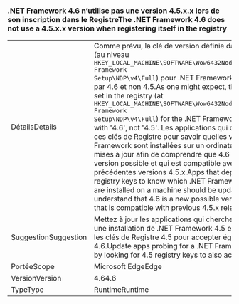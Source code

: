 ### <a name="the-net-framework-46-does-not-use-a-45xx-version-when-registering-itself-in-the-registry"></a><span data-ttu-id="2c83d-101">.NET Framework 4.6 n’utilise pas une version 4.5.x.x lors de son inscription dans le Registre</span><span class="sxs-lookup"><span data-stu-id="2c83d-101">The .NET Framework 4.6 does not use a 4.5.x.x version when registering itself in the registry</span></span>

|   |   |
|---|---|
|<span data-ttu-id="2c83d-102">Détails</span><span class="sxs-lookup"><span data-stu-id="2c83d-102">Details</span></span>|<span data-ttu-id="2c83d-103">Comme prévu, la clé de version définie dans le Registre (au niveau <code>HKEY_LOCAL_MACHINE\SOFTWARE\Wow6432Node\Microsoft\NET Framework Setup\NDP\v4\Full</code>) pour .NET Framework 4.6 commence par 4.6 et non 4.5.</span><span class="sxs-lookup"><span data-stu-id="2c83d-103">As one might expect, the version key set in the registry (at <code>HKEY_LOCAL_MACHINE\SOFTWARE\Wow6432Node\Microsoft\NET Framework Setup\NDP\v4\Full</code>) for the .NET Framework 4.6 begins with '4.6', not '4.5'.</span></span> <span data-ttu-id="2c83d-104">Les applications qui dépendent de ces clés de Registre pour savoir quelles versions du .NET Framework sont installées sur un ordinateur doivent être mises à jour afin de comprendre que 4.6 est une nouvelle version possible et qui est compatible avec les précédentes versions 4.5.x.</span><span class="sxs-lookup"><span data-stu-id="2c83d-104">Apps that depend on these registry keys to know which .NET Framework versions are installed on a machine should be updated to understand that 4.6 is a new possible version, and one that is compatible with previous 4.5.x releases.</span></span>|
|<span data-ttu-id="2c83d-105">Suggestion</span><span class="sxs-lookup"><span data-stu-id="2c83d-105">Suggestion</span></span>|<span data-ttu-id="2c83d-106">Mettez à jour les applications qui cherchent à découvrir une installation de .NET Framework 4.5 en recherchant les clés de Registre 4.5 pour accepter également 4.6.</span><span class="sxs-lookup"><span data-stu-id="2c83d-106">Update apps probing for a .NET Framework 4.5 install by looking for 4.5 registry keys to also accept 4.6.</span></span>|
|<span data-ttu-id="2c83d-107">Portée</span><span class="sxs-lookup"><span data-stu-id="2c83d-107">Scope</span></span>|<span data-ttu-id="2c83d-108">Microsoft Edge</span><span class="sxs-lookup"><span data-stu-id="2c83d-108">Edge</span></span>|
|<span data-ttu-id="2c83d-109">Version</span><span class="sxs-lookup"><span data-stu-id="2c83d-109">Version</span></span>|<span data-ttu-id="2c83d-110">4.6</span><span class="sxs-lookup"><span data-stu-id="2c83d-110">4.6</span></span>|
|<span data-ttu-id="2c83d-111">Type</span><span class="sxs-lookup"><span data-stu-id="2c83d-111">Type</span></span>|<span data-ttu-id="2c83d-112">Runtime</span><span class="sxs-lookup"><span data-stu-id="2c83d-112">Runtime</span></span>|


